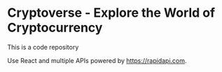 # Cryptoverse - Explore the World of Cryptocurrency
This is a code repository

Use React and multiple APIs powered by https://rapidapi.com.


